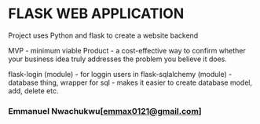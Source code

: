 # FLASK WEB APPLICATION

Project uses Python and flask to create a website backend

MVP - minimum viable Product - a cost-effective way to confirm whether your business idea truly addresses the problem you believe it does.

flask-login (module) - for loggin users in
flask-sqlalchemy (module) - database thing, wrapper for sql - makes it easier to create database model, add, delete etc.

### Emmanuel Nwachukwu[<emmax0121@gmail.com>]
